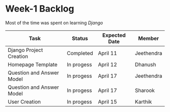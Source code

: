 # Week-1 Backlog

Most of the time was spent on learning *Django*

|Task                       |Status                         |Expected Date                |  Member         |
|---------------------------|-------------------------------|-----------------------------|-----------------|
|Django Project Creation    |Completed                      |April 11                     |Jeethendra       |
|Homepage Template          |In progess                     |April 12                     |Dhanush          |
|Question and Answer Model  |In progess                     |April 17                     |Jeethendra       |
|Question and Answer Model  |In progess                     |April 17                     |Sharook          |
|User Creation              |In progess                     |April 15                     |Karthik          | 